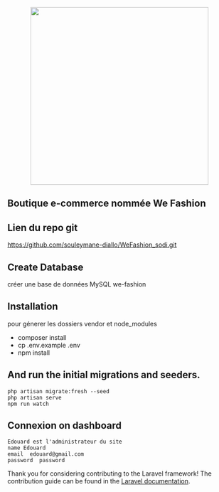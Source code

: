 <p align="center"><a href="https://laravel.com" target="_blank"><img src="https://raw.githubusercontent.com/laravel/art/master/logo-lockup/5%20SVG/2%20CMYK/1%20Full%20Color/laravel-logolockup-cmyk-red.svg" width="400"></a></p>



## Boutique e-commerce nommée We Fashion

## Lien du repo git 
https://github.com/souleymane-diallo/WeFashion_sodi.git

## Create Database
créer une base de données MySQL
we-fashion

## Installation
pour génerer les dossiers vendor et node_modules
- composer install
- cp .env.example .env
- npm install 


## And run the initial migrations and seeders.
    php artisan migrate:fresh --seed
    php artisan serve
    npm run watch

## Connexion on dashboard
    Edouard est l'administrateur du site
    name Edouard
    email  edouard@gmail.com
    password  password

Thank you for considering contributing to the Laravel framework! The contribution guide can be found in the [Laravel documentation](https://laravel.com/docs/contributions).
